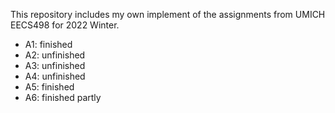 This repository includes my own implement of the assignments from UMICH EECS498 for 2022 Winter.
- A1: finished
- A2: unfinished
- A3: unfinished
- A4: unfinished
- A5: finished
- A6: finished partly